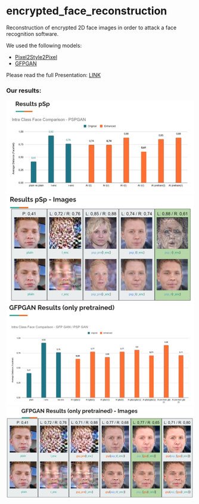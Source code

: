 # encrypted_face_reconstruction
Reconstruction of encrypted 2D face images in order to attack a face recognition software.

We used the following models:

* [Pixel2Style2Pixel](https://github.com/eladrich/pixel2style2pixel)
* [GFPGAN](https://github.com/TencentARC/GFPGAN)


Please read the full Presentation: [LINK](https://github.com/nerovalerius/encrypted_face_reconstruction/blob/main/Encrypted%20Face%20Reconstruction.pdf)

### Our results:

![results psp](https://github.com/nerovalerius/encrypted_face_reconstruction/blob/main/git_images/results_psp.jpg)
![images psp](https://github.com/nerovalerius/encrypted_face_reconstruction/blob/main/git_images/images_psp.jpg)
![results gfp](https://github.com/nerovalerius/encrypted_face_reconstruction/blob/main/git_images/results_gfp.jpg)
![images gfp](https://github.com/nerovalerius/encrypted_face_reconstruction/blob/main/git_images/images_gfp.jpg)